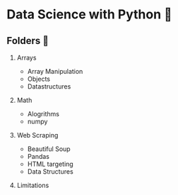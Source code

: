 Data Science with Python :snake:
==================================

Folders :seedling:
-------
1. Arrays
    - Array Manipulation
    - Objects
    - Datastructures 

2. Math
    - Alogrithms 
    - numpy

3. Web Scraping
    - Beautiful Soup
    - Pandas
    - HTML targeting
    - Data Structures

4. Limitations 

